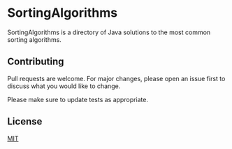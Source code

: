 # SortingAlgorithms

SortingAlgorithms is a directory of Java solutions to the most common sorting algorithms.

## Contributing
Pull requests are welcome. For major changes, please open an issue first to discuss what you would like to change.

Please make sure to update tests as appropriate.

## License
[MIT](https://choosealicense.com/licenses/mit/)
